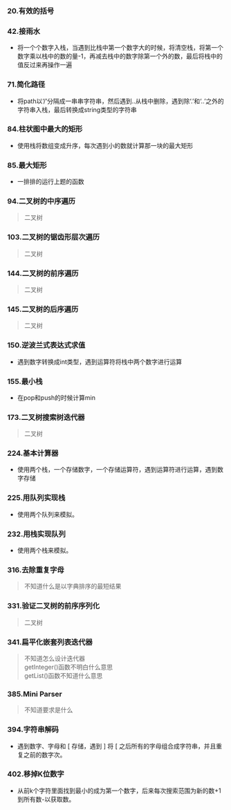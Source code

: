 ### 20.有效的括号
### 42.接雨水
* 将一个个数字入栈，当遇到比栈中第一个数字大的时候，将清空栈，将第一个数字乘以栈中的数的量-1，再减去栈中的数字除第一个外的数，最后将栈中的值反过来再操作一遍
### 71.简化路径
* 将path以‘/’分隔成一串串字符串，然后遇到..从栈中删除，遇到除‘.’和‘..’之外的字符串入栈，最后转换成string类型的字符串
### 84.柱状图中最大的矩形
* 使用栈将数组变成升序，每次遇到小的数就计算那一块的最大矩形
### 85.最大矩形
* 一排排的运行上题的函数
### 94.二叉树的中序遍历
> 二叉树
### 103.二叉树的锯齿形层次遍历
> 二叉树
### 144.二叉树的前序遍历
> 二叉树
### 145.二叉树的后序遍历
> 二叉树
### 150.逆波兰式表达式求值
* 遇到数字转换成int类型，遇到运算符将栈中两个数字进行运算
### 155.最小栈
* 在pop和push的时候计算min
### 173.二叉树搜索树迭代器
> 二叉树
### 224.基本计算器
* 使用两个栈，一个存储数字，一个存储运算符，遇到运算符进行运算，遇到数字存储
### 225.用队列实现栈
* 使用两个队列来模拟。
### 232.用栈实现队列
* 使用两个栈来模拟。
### 316.去除重复字母
> 不知道什么是以字典排序的最短结果
### 331.验证二叉树的前序序列化
> 二叉树
### 341.扁平化嵌套列表迭代器
> 不知道怎么设计迭代器  
> getInteger()函数不明白什么意思  
> getList()函数不知道什么意思
### 385.Mini Parser
> 不知道要求是什么
### 394.字符串解码
* 遇到数字、字母和 [ 存储，遇到 ] 将 [ 之后所有的字母组合成字符串，并且重复之前的数字次。
### 402.移掉K位数字
* 从前k个字符里面找到最小的成为第一个数字，后来每次搜索范围为新的数+1到所有数-以获取数。